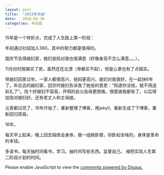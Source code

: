 ```yaml
---
layout: post
title:  "2015年总结"
date:   2016-02-26
categories: 年总结
---
```



<!--more-->

15年是一个转折点，完成了人生路上第一阶段：

年初通过社招加入360。其中的努力都是值得的。

国庆节去得媳妇家，媳妇爸妈对我也很满意（好像身高不怎么满意。。。）。

11月份时按揭买了房，虽然还在北漂（帝都买不起），但是心里也有了点踏实。

带媳妇回家过年，一家人都很高兴，爸妈更高兴。媳妇对我很好，在一起快6年了。年后去的媳妇家，回京时媳妇告诉我了她爸的意思：“知道你没钱，就不用送彩礼了”。找个好媳妇不容易，开明的岳父岳母更困难。很感谢我都有了。以后得加倍对媳妇好。还有老丈人和丈母娘。

元宵都过完了，16年开始了，重新整理了博客，用jekyll，重新生成了下博客，重新回归简易。

16年，

每天早上起来，晚上回去锻炼会身体，做一组俯卧撑，仰卧起坐啥的，身体是革命的本钱。

多读书，每天抽时间看书，学习。抽时间写些东西。监督自己。
缩短实现人生第二阶段计划的时间。






<div id="disqus_thread"></div>
<script type="text/javascript">
    /* * * CONFIGURATION VARIABLES * * */
    var disqus_shortname = 'liudaimingsworld';
    
    /* * * DON'T EDIT BELOW THIS LINE * * */
    (function () {
        var s = document.createElement('script'); s.async = true;
        s.type = 'text/javascript';
        s.src = '//' + disqus_shortname + '.disqus.com/count.js';
        (document.getElementsByTagName('HEAD')[0] || document.getElementsByTagName('BODY')[0]).appendChild(s);
    }());
</script>
<script type="text/javascript">
    /* * * CONFIGURATION VARIABLES * * */
    var disqus_shortname = 'liudaimingsworld';
    
    /* * * DON'T EDIT BELOW THIS LINE * * */
    (function() {
        var dsq = document.createElement('script'); dsq.type = 'text/javascript'; dsq.async = true;
        dsq.src = '//' + disqus_shortname + '.disqus.com/embed.js';
        (document.getElementsByTagName('head')[0] || document.getElementsByTagName('body')[0]).appendChild(dsq);
    })();
</script>
<noscript>Please enable JavaScript to view the <a href="https://disqus.com/?ref_noscript" rel="nofollow">comments powered by Disqus.</a></noscript>
